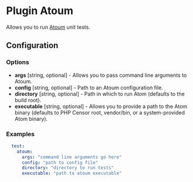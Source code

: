 Plugin Atoum
============

Allows you to run [Atoum](https://github.com/atoum/atoum) unit tests.

Configuration
-------------

### Options

- **args** [string, optional] - Allows you to pass command line arguments to Atoum.
- **config** [string, optional] - Path to an Atoum configuration file.
- **directory** [string, optional] - Path in which to run Atom (defaults to the build root).
- **executable** [string, optional] - Allows you to provide a path to the Atom binary (defaults to PHP Censor root, vendor/bin, or a system-provided Atom binary).

### Examples
```yml
  test:
    atoum:
      args: "command line arguments go here"
      config: "path to config file"
      directory: "directory to run tests"
      executable: "path to atoum executable"
```
